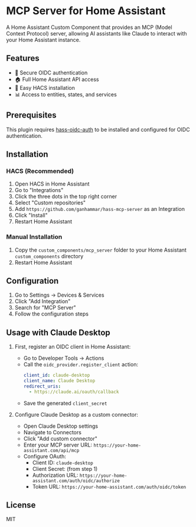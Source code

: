 # MCP Server for Home Assistant

A Home Assistant Custom Component that provides an MCP (Model Context Protocol) server, allowing AI assistants like Claude to interact with your Home Assistant instance.

## Features

- 🔐 Secure OIDC authentication
- 🏠 Full Home Assistant API access
- 🔧 Easy HACS installation
- 📊 Access to entities, states, and services

## Prerequisites

This plugin requires [hass-oidc-auth](https://github.com/ganhammar/hass-oidc-auth) to be installed and configured for OIDC authentication.

## Installation

### HACS (Recommended)

1. Open HACS in Home Assistant
2. Go to "Integrations"
3. Click the three dots in the top right corner
4. Select "Custom repositories"
5. Add `https://github.com/ganhammar/hass-mcp-server` as an Integration
6. Click "Install"
7. Restart Home Assistant

### Manual Installation

1. Copy the `custom_components/mcp_server` folder to your Home Assistant `custom_components` directory
2. Restart Home Assistant

## Configuration

1. Go to Settings → Devices & Services
2. Click "Add Integration"
3. Search for "MCP Server"
4. Follow the configuration steps

## Usage with Claude Desktop

1. First, register an OIDC client in Home Assistant:
   - Go to Developer Tools → Actions
   - Call the `oidc_provider.register_client` action:
     ```yaml
     client_id: claude-desktop
     client_name: Claude Desktop
     redirect_uris:
       - https://claude.ai/oauth/callback
     ```
   - Save the generated `client_secret`

2. Configure Claude Desktop as a custom connector:
   - Open Claude Desktop settings
   - Navigate to Connectors
   - Click "Add custom connector"
   - Enter your MCP server URL: `https://your-home-assistant.com/api/mcp`
   - Configure OAuth:
     - Client ID: `claude-desktop`
     - Client Secret: (from step 1)
     - Authorization URL: `https://your-home-assistant.com/auth/oidc/authorize`
     - Token URL: `https://your-home-assistant.com/auth/oidc/token`

## License

MIT
